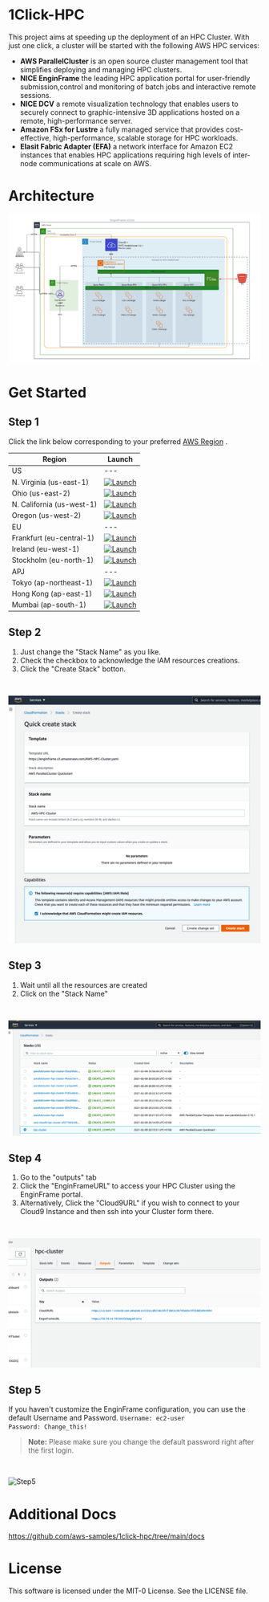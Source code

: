 # 1Click-HPC
This project aims at speeding up the deployment of an HPC Cluster. With just one click, a cluster will be started with the following AWS HPC services:
 * <b>AWS ParallelCluster</b> is an open source cluster management tool that simplifies deploying and managing HPC clusters.
 * <b>NICE EnginFrame</b> the leading HPC application portal for user-friendly submission,control and monitoring of batch jobs and interactive remote sessions.
 * <b>NICE DCV</b> a remote visualization technology that enables users to securely connect to graphic-intensive 3D applications hosted on a remote, high-performance server.
 * <b>Amazon FSx for Lustre</b> a fully managed service that provides cost-effective, high-performance, scalable storage for HPC workloads. 
 * <b>Elasit Fabric Adapter (EFA)</b> a network interface for Amazon EC2 instances that enables HPC applications requiring high levels of inter-node communications at scale on AWS.

# Architecture
![Architecture](docs/EnginFrame-1Click-Arch.png?raw=true "Architecture")

# Get Started
## Step 1
Click the link below corresponding to your preferred [AWS Region](https://aws.amazon.com/about-aws/global-infrastructure/regions_az/) .

| Region       | Launch                                                                                                                                                                                                                                                                                                             | 
|--------------|--------------------------------------------------------------------------------------------------------------------------------------------------------------------------------------------------------------------------------------------------------------------------------------------------------------------|
| US  | --- |
| N. Virginia (us-east-1)   | [![Launch](https://samdengler.github.io/cloudformation-launch-stack-button-svg/images/us-east-1.svg)](https://console.aws.amazon.com/cloudformation/home?region=us-east-1#/stacks/quickcreate?templateUrl=https%3A%2F%2Fenginframe.s3.amazonaws.com%2FAWS-HPC-Cluster.yaml&stackName=hpc-cluster) |
| Ohio (us-east-2)   | [![Launch](https://samdengler.github.io/cloudformation-launch-stack-button-svg/images/us-east-2.svg)](https://console.aws.amazon.com/cloudformation/home?region=us-east-2#/stacks/quickcreate?templateUrl=https%3A%2F%2Fenginframe.s3.amazonaws.com%2FAWS-HPC-Cluster.yaml&stackName=hpc-cluster) |
| N. California (us-west-1)   | [![Launch](https://samdengler.github.io/cloudformation-launch-stack-button-svg/images/us-west-1.svg)](https://console.aws.amazon.com/cloudformation/home?region=us-west-1#/stacks/quickcreate?templateUrl=https%3A%2F%2Fenginframe.s3.amazonaws.com%2FAWS-HPC-Cluster.yaml&stackName=hpc-cluster) |
| Oregon (us-west-2)   | [![Launch](https://samdengler.github.io/cloudformation-launch-stack-button-svg/images/us-west-2.svg)](https://console.aws.amazon.com/cloudformation/home?region=us-west-2#/stacks/quickcreate?templateUrl=https%3A%2F%2Fenginframe.s3.amazonaws.com%2FAWS-HPC-Cluster.yaml&stackName=hpc-cluster) |
| EU  |---|
| Frankfurt (eu-central-1)   | [![Launch](https://samdengler.github.io/cloudformation-launch-stack-button-svg/images/eu-central-1.svg)](https://console.aws.amazon.com/cloudformation/home?region=eu-central-1#/stacks/quickcreate?templateUrl=https%3A%2F%2Fenginframe.s3.amazonaws.com%2FAWS-HPC-Cluster.yaml&stackName=hpc-cluster) |
| Ireland (eu-west-1)   | [![Launch](https://samdengler.github.io/cloudformation-launch-stack-button-svg/images/eu-west-1.svg)](https://console.aws.amazon.com/cloudformation/home?region=eu-west-1#/stacks/quickcreate?templateUrl=https%3A%2F%2Fenginframe.s3.amazonaws.com%2FAWS-HPC-Cluster.yaml&stackName=hpc-cluster) |
| Stockholm (eu-north-1)   | [![Launch](https://samdengler.github.io/cloudformation-launch-stack-button-svg/images/eu-north-1.svg)](https://console.aws.amazon.com/cloudformation/home?region=eu-north-1#/stacks/quickcreate?templateUrl=https%3A%2F%2Fenginframe.s3.amazonaws.com%2FAWS-HPC-Cluster.yaml&stackName=hpc-cluster) |
| APJ |---|
| Tokyo (ap-northeast-1)   | [![Launch](https://samdengler.github.io/cloudformation-launch-stack-button-svg/images/ap-northeast-1.svg)](https://console.aws.amazon.com/cloudformation/home?region=ap-northeast-1#/stacks/quickcreate?templateUrl=https%3A%2F%2Fenginframe.s3.amazonaws.com%2FAWS-HPC-Cluster.yaml&stackName=hpc-cluster) |
| Hong Kong (ap-east-1)   | [![Launch](https://samdengler.github.io/cloudformation-launch-stack-button-svg/images/ap-east-1.svg)](https://console.aws.amazon.com/cloudformation/home?region=ap-east-1#/stacks/quickcreate?templateUrl=https%3A%2F%2Fenginframe.s3.amazonaws.com%2FAWS-HPC-Cluster.yaml&stackName=hpc-cluster) |
| Mumbai (ap-south-1)   | [![Launch](https://samdengler.github.io/cloudformation-launch-stack-button-svg/images/ap-south-1.svg)](https://console.aws.amazon.com/cloudformation/home?region=ap-south-1#/stacks/quickcreate?templateUrl=https%3A%2F%2Fenginframe.s3.amazonaws.com%2FAWS-HPC-Cluster.yaml&stackName=hpc-cluster) |


## Step 2
1. Just change the "Stack Name" as you like.
2. Check the checkbox to acknowledge the IAM resources creations.
3. Click the "Create Stack" botton.
</br>

![Step2](docs/step2.png?raw=true "Step 2")

## Step 3
1. Wait until all the resources are created 
2. Click on the "Stack Name"
</br>

![Step3](docs/step3.png?raw=true "Step 3")

## Step 4
1. Go to the "outputs" tab
2. Click the "EnginFrameURL" to access your HPC Cluster using the EnginFrame portal.
3. Alternatively, Click the "Cloud9URL" if you wish to connect to your Cloud9 Instance and then ssh into your Cluster form there.
</br>

![Step4](docs/step4.png?raw=true "Step 4")

## Step 5
If you haven't customize the EnginFrame configuration, you can use the default Username and Password.
```Username: ec2-user```
</br>
```Password: Change_this!```
</br>
<blockquote id='PfT9CA19ub2'><b>Note:</b> Please make sure you change the default password right after the first login.</blockquote>
</br>

![Step5](docs/step5.png?raw=true "Step 5")


# Additional Docs

https://github.com/aws-samples/1click-hpc/tree/main/docs

# License

This software is licensed under the MIT-0 License. See the LICENSE file.